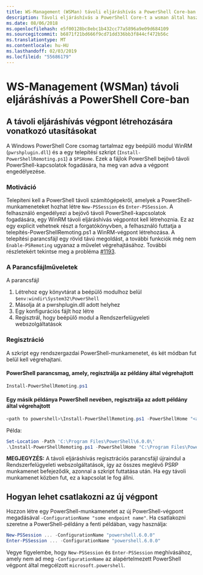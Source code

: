 ```yaml
---
title: WS-Management (WSMan) távoli eljáráshívás a PowerShell Core-ban
description: Távoli eljáráshívás a PowerShell Core-t a wsman által használt
ms.date: 08/06/2018
ms.openlocfilehash: e5f00128bc8ebc1b432cc77a5896a9e09d684109
ms.sourcegitcommit: b6871f21bd666f9cd71dd336bb3f844cf472b56c
ms.translationtype: MT
ms.contentlocale: hu-HU
ms.lasthandoff: 02/03/2019
ms.locfileid: "55686179"
---
```

# <a name="ws-management-wsman-remoting-in-powershell-core"></a>WS-Management (WSMan) távoli eljáráshívás a PowerShell Core-ban

## <a name="instructions-to-create-a-remoting-endpoint"></a>A távoli eljáráshívás végpont létrehozására vonatkozó utasításokat

A Windows PowerShell Core csomag tartalmaz egy beépülő modul WinRM (`pwrshplugin.dll`) és a egy telepítési szkript (`Install-PowerShellRemoting.ps1`) a `$PSHome`.
Ezek a fájlok PowerShell bejövő távoli PowerShell-kapcsolatok fogadására, ha meg van adva a végpont engedélyezése.

### <a name="motivation"></a>Motiváció

Telepíteni kell a PowerShell távoli számítógépekről, amelyek a PowerShell-munkameneteket hozhat létre `New-PSSession` és `Enter-PSSession`.
A felhasználó engedélyezi a bejövő távoli PowerShell-kapcsolatok fogadására, egy WinRM távoli eljáráshívás végpontot kell létrehoznia.
Ez az egy explicit vehetnek részt a forgatókönyvben, a felhasználó futtatja a telepítés-PowerShellRemoting.ps1 a WinRM-végpont létrehozása.
A telepítési parancsfájl egy rövid távú megoldást, a további funkciók még nem `Enable-PSRemoting` ugyanaz a művelet végrehajtásához.
További részletekért tekintse meg a probléma [#1193](https://github.com/PowerShell/PowerShell/issues/1193).

### <a name="script-actions"></a>A Parancsfájlműveletek

A parancsfájl

1. Létrehoz egy könyvtárat a beépülő modulhoz belül `$env:windir\System32\PowerShell`
1. Másolja át a pwrshplugin.dll adott helyhez
1. Egy konfigurációs fájlt hoz létre
1. Regisztrál, hogy beépülő modul a Rendszerfelügyeleti webszolgáltatások

### <a name="registration"></a>Regisztráció

A szkript egy rendszergazdai PowerShell-munkamenetet, és két módban fut belül kell végrehajtani.

#### <a name="executed-by-the-instance-of-powershell-that-it-will-register"></a>PowerShell parancsmag, amely, regisztrálja az példány által végrehajtott

```powershell
Install-PowerShellRemoting.ps1
```

#### <a name="executed-by-another-instance-of-powershell-on-behalf-of-the-instance-that-it-will-register"></a>Egy másik példánya PowerShell nevében, regisztrálja az adott példány által végrehajtott

```powershell
<path to powershell>\Install-PowerShellRemoting.ps1 -PowerShellHome "<absolute path to the instance's $PSHOME>"
```

Példa:

```powershell
Set-Location -Path 'C:\Program Files\PowerShell\6.0.0\'
.\Install-PowerShellRemoting.ps1 -PowerShellHome "C:\Program Files\PowerShell\6.0.0\"
```

**MEGJEGYZÉS:** A távoli eljáráshívás regisztrációs parancsfájl újraindul a Rendszerfelügyeleti webszolgáltatások, így az összes meglévő PSRP munkamenet befejeződik, azonnal a szkript futtatása után. Ha egy távoli munkamenet közben fut, ez a kapcsolat le fog állni.

## <a name="how-to-connect-to-the-new-endpoint"></a>Hogyan lehet csatlakozni az új végpont

Hozzon létre egy PowerShell-munkamenetet az új PowerShell-végpont megadásával `-ConfigurationName "some endpoint name"`. Ha csatlakozni szeretne a PowerShell-példány a fenti példában, vagy használja:

```powershell
New-PSSession ... -ConfigurationName "powershell.6.0.0"
Enter-PSSession ... -ConfigurationName "powershell.6.0.0"
```

Vegye figyelembe, hogy `New-PSSession` és `Enter-PSSession` meghívásához, amely nem ad meg `-ConfigurationName` az alapértelmezett PowerShell végpont által megcélzott `microsoft.powershell`.